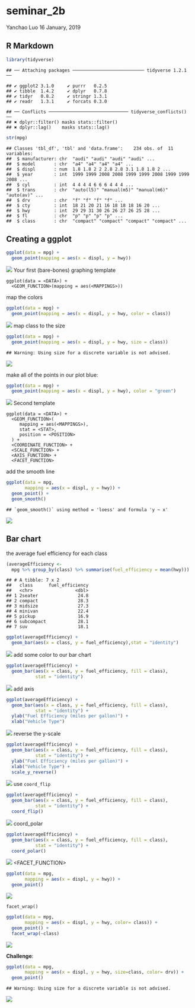 seminar\_2b
================
Yanchao Luo
16 January, 2019

R Markdown
----------

``` r
library(tidyverse)
```

    ## ── Attaching packages ─────────────────────────── tidyverse 1.2.1 ──

    ## ✔ ggplot2 3.1.0     ✔ purrr   0.2.5
    ## ✔ tibble  1.4.2     ✔ dplyr   0.7.8
    ## ✔ tidyr   0.8.2     ✔ stringr 1.3.1
    ## ✔ readr   1.3.1     ✔ forcats 0.3.0

    ## ── Conflicts ────────────────────────────── tidyverse_conflicts() ──
    ## ✖ dplyr::filter() masks stats::filter()
    ## ✖ dplyr::lag()    masks stats::lag()

``` r
str(mpg)
```

    ## Classes 'tbl_df', 'tbl' and 'data.frame':    234 obs. of  11 variables:
    ##  $ manufacturer: chr  "audi" "audi" "audi" "audi" ...
    ##  $ model       : chr  "a4" "a4" "a4" "a4" ...
    ##  $ displ       : num  1.8 1.8 2 2 2.8 2.8 3.1 1.8 1.8 2 ...
    ##  $ year        : int  1999 1999 2008 2008 1999 1999 2008 1999 1999 2008 ...
    ##  $ cyl         : int  4 4 4 4 6 6 6 4 4 4 ...
    ##  $ trans       : chr  "auto(l5)" "manual(m5)" "manual(m6)" "auto(av)" ...
    ##  $ drv         : chr  "f" "f" "f" "f" ...
    ##  $ cty         : int  18 21 20 21 16 18 18 18 16 20 ...
    ##  $ hwy         : int  29 29 31 30 26 26 27 26 25 28 ...
    ##  $ fl          : chr  "p" "p" "p" "p" ...
    ##  $ class       : chr  "compact" "compact" "compact" "compact" ...

Creating a ggplot
-----------------

``` r
ggplot(data = mpg) + 
  geom_point(mapping = aes(x = displ, y = hwy))
```

![](seminar_2b_files/figure-markdown_github/unnamed-chunk-3-1.png) Your first (bare-bones) graphing template

    ggplot(data = <DATA>) + 
      <GEOM_FUNCTION>(mapping = aes(<MAPPINGS>))

map the colors

``` r
ggplot(data = mpg) + 
  geom_point(mapping = aes(x = displ, y = hwy, color = class))
```

![](seminar_2b_files/figure-markdown_github/unnamed-chunk-4-1.png) map class to the size

``` r
ggplot(data = mpg) + 
  geom_point(mapping = aes(x = displ, y = hwy, size = class))
```

    ## Warning: Using size for a discrete variable is not advised.

![](seminar_2b_files/figure-markdown_github/unnamed-chunk-5-1.png)

make all of the points in our plot blue:

``` r
ggplot(data = mpg) + 
  geom_point(mapping = aes(x = displ, y = hwy), color = "green")
```

![](seminar_2b_files/figure-markdown_github/unnamed-chunk-6-1.png) Second template

    ggplot(data = <DATA>) + 
      <GEOM_FUNCTION>(
         mapping = aes(<MAPPINGS>),
         stat = <STAT>, 
         position = <POSITION>
      ) +
      <COORDINATE_FUNCTION> +
      <SCALE_FUNCTION> +
      <AXIS_FUNCTION> +
      <FACET_FUNCTION>

add the smooth line

``` r
ggplot(data = mpg, 
       mapping = aes(x = displ, y = hwy)) +
  geom_point() +
  geom_smooth()
```

    ## `geom_smooth()` using method = 'loess' and formula 'y ~ x'

![](seminar_2b_files/figure-markdown_github/unnamed-chunk-7-1.png)

Bar chart
---------

the average fuel efficiency for each class

``` r
(averageEfficiency <- 
  mpg %>% group_by(class) %>% summarise(fuel_efficiency = mean(hwy)))
```

    ## # A tibble: 7 x 2
    ##   class      fuel_efficiency
    ##   <chr>                <dbl>
    ## 1 2seater               24.8
    ## 2 compact               28.3
    ## 3 midsize               27.3
    ## 4 minivan               22.4
    ## 5 pickup                16.9
    ## 6 subcompact            28.1
    ## 7 suv                   18.1

``` r
ggplot(averageEfficiency) + 
  geom_bar(aes(x = class, y = fuel_efficiency),stat = "identity")
```

![](seminar_2b_files/figure-markdown_github/unnamed-chunk-9-1.png) add some color to our bar chart

``` r
ggplot(averageEfficiency) + 
  geom_bar(aes(x = class, y = fuel_efficiency, fill = class),
           stat = "identity")
```

![](seminar_2b_files/figure-markdown_github/unnamed-chunk-10-1.png) add axis

``` r
ggplot(averageEfficiency) + 
  geom_bar(aes(x = class, y = fuel_efficiency, fill = class),
           stat = "identity") +
  ylab("Fuel Efficiency (miles per gallon)") +
  xlab("Vehicle Type")
```

![](seminar_2b_files/figure-markdown_github/unnamed-chunk-11-1.png) reverse the y-scale

``` r
ggplot(averageEfficiency) + 
  geom_bar(aes(x = class, y = fuel_efficiency, fill = class),
           stat = "identity") +
  ylab("Fuel Efficiency (miles per gallon)") +
  xlab("Vehicle Type") +
  scale_y_reverse()
```

![](seminar_2b_files/figure-markdown_github/unnamed-chunk-12-1.png) use `coord_flip`

``` r
ggplot(averageEfficiency) + 
  geom_bar(aes(x = class, y = fuel_efficiency, fill = class),
           stat = "identity") +
  coord_flip()
```

![](seminar_2b_files/figure-markdown_github/unnamed-chunk-13-1.png) coord\_polar

``` r
ggplot(averageEfficiency) + 
  geom_bar(aes(x = class, y = fuel_efficiency, fill = class),
           stat = "identity") +
  coord_polar()
```

![](seminar_2b_files/figure-markdown_github/unnamed-chunk-14-1.png) <FACET_FUNCTION>

``` r
ggplot(data = mpg, 
       mapping = aes(x = displ, y = hwy)) +
  geom_point()
```

![](seminar_2b_files/figure-markdown_github/unnamed-chunk-15-1.png)

`facet_wrap()`

``` r
ggplot(data = mpg, 
       mapping = aes(x = displ, y = hwy, color= class)) +
  geom_point() +
  facet_wrap(~class)
```

![](seminar_2b_files/figure-markdown_github/unnamed-chunk-16-1.png)

**Challenge**:

``` r
ggplot(data = mpg, 
       mapping = aes(x = displ, y = hwy, size=class, color= drv)) +
  geom_point()
```

    ## Warning: Using size for a discrete variable is not advised.

![](seminar_2b_files/figure-markdown_github/unnamed-chunk-17-1.png)
